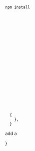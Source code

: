 






```sh
```


```sh
npm install
```



```











  










  {
    },
  }
  ```


  add a








}

```






```













 
 
